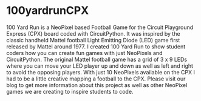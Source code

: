 # 100yardrunCPX
100 Yard Run is a NeoPixel based Football Game for the Circuit Playground Express (CPX) board coded with CircuitPython.  It was inspired by the classic handheld Mattel football Light Emitting Diode (LED) game first released by Mattel around 1977.  I created 100 Yard Run to show student coders how you can create fun games with just NeoPixels and CircuitPython.  The original Mattel football game has a grid of 3 x 9 LEDs where you can move your LED player up and down as well as left and right to avoid the opposing players.  With just 10 NeoPixels available on the CPX I had to be a little creative mapping a football to the CPX.  Please visit our blog to get more information about this project as well as other NeoPixel games we are creating to inspire students to code.   
